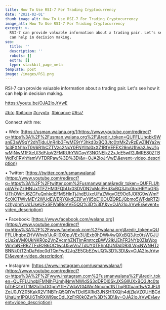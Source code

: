 ```yaml
---
title: How To Use RSI-7 For Trading Cryptocurrency
date: '2021-02-01'
thumb_image_alt: How To Use RSI-7 For Trading Cryptocurrency
image_alt: How To Use RSI-7 For Trading Cryptocurrency
excerpt: >-
  RSI-7 can provide valuable information about a trading pair. Let's see how it
  can help in decision making.
seo:
  title: ''
  description: ''
  robots: []
  extra: []
  type: stackbit_page_meta
template: post
image: /images/RS1.png
---
```

RSI-7 can provide valuable information about a trading pair. Let's see how it can help in decision making.

<https://youtu.be/OJA2IoJrVwE>

[#btc](https://www.youtube.com/hashtag/btc) [#bitcoin](https://www.youtube.com/hashtag/bitcoin) [#crypto](https://www.youtube.com/hashtag/crypto)  [#binance](https://www.youtube.com/hashtag/binance) [#Rsi7](https://www.youtube.com/hashtag/rsi7)

Connect with me: 

• Web: [https://usman.walana.org/](https://www.youtube.com/redirect?q=https%3A%2F%2Fusman.walana.org%2F\&redir_token=QUFFLUhqbk9WanE3aW9qY2dhTjduUnR4b3FwME9rY3hkd3xBQ3Jtc0trMkZvRzEwZlNYa2w1c3FXN1hxT0V6R1hCZTVzc2NxY0FNYlltd0xXZ1RfVEFEX29mU1hVa2JwU1pwMjNwM1FXeUl3dFJpV2FMRUhYWGoyY3NONElkZ2xJeE5wR2JMRE80ZTBWdFd1RVhYamVVTDRPaw%3D%3D\&v=OJA2IoJrVwE\&event=video_description)

• Twitter: [https://twitter.com/usmanwalana](https://www.youtube.com/redirect?q=https%3A%2F%2Ftwitter.com%2Fusmanwalana\&redir_token=QUFFLUhqbWFqZzlHNUx1TFZHM3FQbUx0SDVDN2xMclFHd3xBQ3Jtc0trdHRYbGR5UThOWHJ6ZGFuQnhkdEFMSHlnTjJhdEUxcUFaZWgyOE9Od1JORG9wWmF5c0lCTWlvMEY2WUdEWERYQkdCZjFwYjl5bE10OUZQREJQbmo5WFdsRTZjczhydmNUd1JseUFxSFlValBoVVE5QQ%3D%3D\&v=OJA2IoJrVwE\&event=video_description)

• Facebook: [https://www.facebook.com/walana.org](https://www.youtube.com/redirect?q=https%3A%2F%2Fwww.facebook.com%2Fwalana.org\&redir_token=QUFFLUhqbnZHVWhvb1JuRll0X0puVEx3UjExb0hDWk4wQXxBQ3Jtc0tsWGJUcUs2eVM0UkNKR0p2VnZVcmhZNTlmRmtrczBWV2lkUEhFR3NYb0ZIaWpxWm1aNERBZTFxRzB6OC1wcU5wVnZTdUY0TEhnQUNDdDR3LVpxNWNHTzBNNk0tT2hDaFdoc0dTQnFwd2JqZE5GbEZwUQ%3D%3D\&v=OJA2IoJrVwE\&event=video_description)

• Instagram: [https://www.instagram.com/usmanwalana/](https://www.youtube.com/redirect?q=https%3A%2F%2Fwww.instagram.com%2Fusmanwalana%2F\&redir_token=QUFFLUhqblFMNlhFUmhjNmVNWldSS3dDRDl0SkJXSGllUXxBQ3Jtc0tsbThEQ1V1T1M2bTIxOGpmY1lHZVdaVGl4WmNmcmc1NThqRGtuam1wVXJFUlZqU0JYZ05KakR2V1NBTnQ5QlYwTDdlSXRid3JNSHRXQjh4djZIaVZOUHBCdUhaUm1PQUl6TnRXWl9scDdLXzFrR0k0Zw%3D%3D\&v=OJA2IoJrVwE\&event=video_description)
